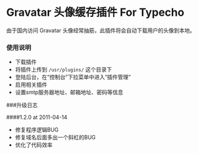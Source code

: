 Gravatar 头像缓存插件 For Typecho
=============
由于国内访问 Gravatar 头像经常抽筋，此插件将会自动下载用户的头像到本地。

### 使用说明
- 下载插件
- 将插件上传到 `/usr/plugins/` 这个目录下
- 登陆后台，在“控制台”下拉菜单中进入“插件管理”
- 启用相关插件
- 设置smtp服务器地址、邮箱地址、密码等信息

###升级日志

####1.2.0  at 2011-04-14
 
- 修复程序逻辑BUG
- 修复域名后面多出一个斜杠的BUG
- 优化了代码效率

